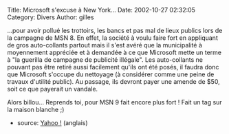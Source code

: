 Title: Microsoft s'excuse à New York...
Date: 2002-10-27 02:32:05
Category: Divers
Author: gilles

...pour avoir pollué les trottoirs, les bancs et pas mal de lieux publics lors de la campagne de MSN 8. En effet, la société à voulu faire fort en appliquant de gros auto-collants partout mais il s'est avéré que la municipalité à moyennement appréciée et à demandée à ce que Microsoft mette un terme à "la guerilla de campagne de publicité illégale". Les auto-collants ne pouvant pas être retiré aussi facilement qu'ils ont été posés, il faudra donc que Microsoft s'occupe du nettoyage (à considérer comme une peine de travaux d'utilité public). Au passage, ils devront payer une amende de $50, soit ce que payerait un vandale.

Alors billou...
Reprends toi, pour MSN 9 fait encore plus fort ! Fait un tag sur la maison blanche ;)

- source: [Yahoo !](http://story.news.yahoo.com/news?tmpl=story2&cid=562&ncid=738&e=5&u=/ap/20021026/ap_on_hi_te/microsoft_decals) (anglais)